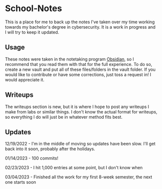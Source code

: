 # School-Notes
This is a place for me to back up the notes I've taken over my time working towards my bachelor's degree in cybersecurity. It is a work in progress and I will try to keep it updated.

## Usage
These notes were taken in the notetaking program [Obsidian](https://obsidian.md/), so I recommend that you read them with that for the full experience. To do so, create a new vault and put all of these files/folders in the vault folder. If you would like to contribute or have some corrections, just toss a request in! I would appreciate it.

## Writeups
The writeups section is new, but it is where I hope to post any writeups I make from labs or similar things. I don't know the actual format for writeups, so everything I do will just be in whatever method fits best.

## Updates
12/19/2022 - I'm in the middle of moving so updates have been slow. I'll get back into it soon, probably after the holidays.

01/14/2023 - 100 commits!

02/23/2023 - I hit 1,000 entries at some point, but I don't know when

03/04/2023 - Finished all the work for my first 8-week semester, the next one starts soon
